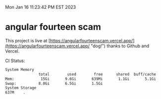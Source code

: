 Mon Jan 16 11:23:42 PM EST 2023

# angular fourteen scam


This project is live at [https://angularfourteenscam.vercel.app/](https://angularfourteenscam.vercel.app/ "dog!") thanks to Github and Vercel.

CI Status: 

```bash
System Memory
               total        used        free      shared  buff/cache   available
Mem:            15Gi       9.6Gi       639Mi       1.1Gi       5.1Gi       4.2Gi
Swap:          8.0Gi       6.5Gi       1.5Gi
System Storage
637M	.
```
```bash
